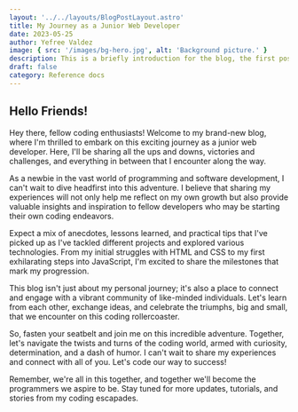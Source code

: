 ```yaml
---
layout: '../../layouts/BlogPostLayout.astro'
title: My Journey as a Junior Web Developer
date: 2023-05-25
author: Yefree Valdez
image: { src: '/images/bg-hero.jpg', alt: 'Background picture.' }
description: This is a briefly introduction for the blog, the first post is just a walkthrough of the things I will be posting on this space.
draft: false
category: Reference docs
---
```


## Hello Friends!

Hey there, fellow coding enthusiasts! Welcome to my brand-new blog, where I'm thrilled to embark on this exciting journey as a junior web developer. Here, I'll be sharing all the ups and downs, victories and challenges, and everything in between that I encounter along the way.

As a newbie in the vast world of programming and software development, I can't wait to dive headfirst into this adventure. I believe that sharing my experiences will not only help me reflect on my own growth but also provide valuable insights and inspiration to fellow developers who may be starting their own coding endeavors.

Expect a mix of anecdotes, lessons learned, and practical tips that I've picked up as I've tackled different projects and explored various technologies. From my initial struggles with HTML and CSS to my first exhilarating steps into JavaScript, I'm excited to share the milestones that mark my progression.

This blog isn't just about my personal journey; it's also a place to connect and engage with a vibrant community of like-minded individuals. Let's learn from each other, exchange ideas, and celebrate the triumphs, big and small, that we encounter on this coding rollercoaster.

So, fasten your seatbelt and join me on this incredible adventure. Together, let's navigate the twists and turns of the coding world, armed with curiosity, determination, and a dash of humor. I can't wait to share my experiences and connect with all of you. Let's code our way to success!

Remember, we're all in this together, and together we'll become the programmers we aspire to be. Stay tuned for more updates, tutorials, and stories from my coding escapades.
